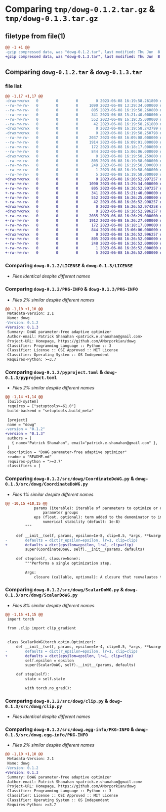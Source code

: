 # Comparing `tmp/dowg-0.1.2.tar.gz` & `tmp/dowg-0.1.3.tar.gz`

## filetype from file(1)

```diff
@@ -1 +1 @@
-gzip compressed data, was "dowg-0.1.2.tar", last modified: Thu Jun  8 16:19:58 2023, max compression
+gzip compressed data, was "dowg-0.1.3.tar", last modified: Thu Jun  8 16:26:52 2023, max compression
```

## Comparing `dowg-0.1.2.tar` & `dowg-0.1.3.tar`

### file list

```diff
@@ -1,17 +1,17 @@
-drwxrwxrwx   0        0        0        0 2023-06-08 16:19:58.261800 dowg-0.1.2/
--rw-rw-rw-   0        0        0     1090 2023-06-08 13:29:34.000000 dowg-0.1.2/LICENSE
--rw-rw-rw-   0        0        0      805 2023-06-08 16:19:58.260800 dowg-0.1.2/PKG-INFO
--rw-rw-rw-   0        0        0      341 2023-06-08 15:21:40.000000 dowg-0.1.2/README.md
--rw-rw-rw-   0        0        0      552 2023-06-08 16:19:35.000000 dowg-0.1.2/pyproject.toml
--rw-rw-rw-   0        0        0       42 2023-06-08 16:19:58.261800 dowg-0.1.2/setup.cfg
-drwxrwxrwx   0        0        0        0 2023-06-08 16:19:58.243799 dowg-0.1.2/src/
-drwxrwxrwx   0        0        0        0 2023-06-08 16:19:58.250798 dowg-0.1.2/src/dowg/
--rw-rw-rw-   0        0        0     2037 2023-06-08 16:09:08.000000 dowg-0.1.2/src/dowg/CoordinateDoWG.py
--rw-rw-rw-   0        0        0     1914 2023-06-08 16:09:01.000000 dowg-0.1.2/src/dowg/ScalarDoWG.py
--rw-rw-rw-   0        0        0      172 2023-06-08 16:18:17.000000 dowg-0.1.2/src/dowg/__init__.py
--rw-rw-rw-   0        0        0      844 2023-06-08 15:06:06.000000 dowg-0.1.2/src/dowg/clip.py
-drwxrwxrwx   0        0        0        0 2023-06-08 16:19:58.259800 dowg-0.1.2/src/dowg.egg-info/
--rw-rw-rw-   0        0        0      805 2023-06-08 16:19:58.000000 dowg-0.1.2/src/dowg.egg-info/PKG-INFO
--rw-rw-rw-   0        0        0      248 2023-06-08 16:19:58.000000 dowg-0.1.2/src/dowg.egg-info/SOURCES.txt
--rw-rw-rw-   0        0        0        1 2023-06-08 16:19:58.000000 dowg-0.1.2/src/dowg.egg-info/dependency_links.txt
--rw-rw-rw-   0        0        0        5 2023-06-08 16:19:58.000000 dowg-0.1.2/src/dowg.egg-info/top_level.txt
+drwxrwxrwx   0        0        0        0 2023-06-08 16:26:52.997257 dowg-0.1.3/
+-rw-rw-rw-   0        0        0     1090 2023-06-08 13:29:34.000000 dowg-0.1.3/LICENSE
+-rw-rw-rw-   0        0        0      805 2023-06-08 16:26:52.997257 dowg-0.1.3/PKG-INFO
+-rw-rw-rw-   0        0        0      341 2023-06-08 15:21:40.000000 dowg-0.1.3/README.md
+-rw-rw-rw-   0        0        0      552 2023-06-08 16:26:25.000000 dowg-0.1.3/pyproject.toml
+-rw-rw-rw-   0        0        0       42 2023-06-08 16:26:52.998257 dowg-0.1.3/setup.cfg
+drwxrwxrwx   0        0        0        0 2023-06-08 16:26:52.974258 dowg-0.1.3/src/
+drwxrwxrwx   0        0        0        0 2023-06-08 16:26:52.986257 dowg-0.1.3/src/dowg/
+-rw-rw-rw-   0        0        0     2035 2023-06-08 16:26:29.000000 dowg-0.1.3/src/dowg/CoordinateDoWG.py
+-rw-rw-rw-   0        0        0     1912 2023-06-08 16:26:27.000000 dowg-0.1.3/src/dowg/ScalarDoWG.py
+-rw-rw-rw-   0        0        0      172 2023-06-08 16:18:17.000000 dowg-0.1.3/src/dowg/__init__.py
+-rw-rw-rw-   0        0        0      844 2023-06-08 15:06:06.000000 dowg-0.1.3/src/dowg/clip.py
+drwxrwxrwx   0        0        0        0 2023-06-08 16:26:52.996257 dowg-0.1.3/src/dowg.egg-info/
+-rw-rw-rw-   0        0        0      805 2023-06-08 16:26:52.000000 dowg-0.1.3/src/dowg.egg-info/PKG-INFO
+-rw-rw-rw-   0        0        0      248 2023-06-08 16:26:52.000000 dowg-0.1.3/src/dowg.egg-info/SOURCES.txt
+-rw-rw-rw-   0        0        0        1 2023-06-08 16:26:52.000000 dowg-0.1.3/src/dowg.egg-info/dependency_links.txt
+-rw-rw-rw-   0        0        0        5 2023-06-08 16:26:52.000000 dowg-0.1.3/src/dowg.egg-info/top_level.txt
```

### Comparing `dowg-0.1.2/LICENSE` & `dowg-0.1.3/LICENSE`

 * *Files identical despite different names*

### Comparing `dowg-0.1.2/PKG-INFO` & `dowg-0.1.3/PKG-INFO`

 * *Files 2% similar despite different names*

```diff
@@ -1,10 +1,10 @@
 Metadata-Version: 2.1
 Name: dowg
-Version: 0.1.2
+Version: 0.1.3
 Summary: DoWG parameter-free adaptive optimizer
 Author-email: Patrick Shanahan <patrick.e.shanahan@gmail.com>
 Project-URL: Homepage, https://github.com/AMorporkian/dowg
 Classifier: Programming Language :: Python :: 3
 Classifier: License :: OSI Approved :: MIT License
 Classifier: Operating System :: OS Independent
 Requires-Python: >=3.7
```

### Comparing `dowg-0.1.2/pyproject.toml` & `dowg-0.1.3/pyproject.toml`

 * *Files 2% similar despite different names*

```diff
@@ -1,14 +1,14 @@
 [build-system]
 requires = ["setuptools>=61.0"]
 build-backend = "setuptools.build_meta"
 
 [project]
 name = "dowg"
-version = "0.1.2"
+version = "0.1.3"
 authors = [
   { name="Patrick Shanahan", email="patrick.e.shanahan@gmail.com" },
 ]
 description = "DoWG parameter-free adaptive optimizer"
 readme = "README.md"
 requires-python = ">=3.7"
 classifiers = [
```

### Comparing `dowg-0.1.2/src/dowg/CoordinateDoWG.py` & `dowg-0.1.3/src/dowg/CoordinateDoWG.py`

 * *Files 1% similar despite different names*

```diff
@@ -10,15 +10,15 @@
             params (iterable): iterable of parameters to optimize or dicts defining
                 parameter groups
             eps (float, optional): term added to the denominator to improve
                 numerical stability (default: 1e-8)
         """
 
     def __init__(self, params, epsilon=1e-8, clip=0.5, *args, **kwargs):
-        defaults = dict(r_epsilon=epsilon, lr=1, clip=clip)
+        defaults = dict(epsilon=epsilon, lr=1, clip=clip)
         super(CoordinateDoWG, self).__init__(params, defaults)
 
     def step(self, closure=None):
         """Performs a single optimization step.
 
         Args:
             closure (callable, optional): A closure that reevaluates the model
```

### Comparing `dowg-0.1.2/src/dowg/ScalarDoWG.py` & `dowg-0.1.3/src/dowg/ScalarDoWG.py`

 * *Files 8% similar despite different names*

```diff
@@ -1,15 +1,15 @@
 import torch
 
 from .clip import clip_gradient
 
 
 class ScalarDoWG(torch.optim.Optimizer):
     def __init__(self, params, epsilon=1e-4, clip=0.5, *args, **kwargs):
-        defaults = dict(r_epsilon=epsilon, lr=1, clip=clip)
+        defaults = dict(epsilon=epsilon, lr=1, clip=clip)
         self.epsilon = epsilon
         super(ScalarDoWG, self).__init__(params, defaults)
 
     def step(self):
         state = self.state
 
         with torch.no_grad():
```

### Comparing `dowg-0.1.2/src/dowg/clip.py` & `dowg-0.1.3/src/dowg/clip.py`

 * *Files identical despite different names*

### Comparing `dowg-0.1.2/src/dowg.egg-info/PKG-INFO` & `dowg-0.1.3/src/dowg.egg-info/PKG-INFO`

 * *Files 2% similar despite different names*

```diff
@@ -1,10 +1,10 @@
 Metadata-Version: 2.1
 Name: dowg
-Version: 0.1.2
+Version: 0.1.3
 Summary: DoWG parameter-free adaptive optimizer
 Author-email: Patrick Shanahan <patrick.e.shanahan@gmail.com>
 Project-URL: Homepage, https://github.com/AMorporkian/dowg
 Classifier: Programming Language :: Python :: 3
 Classifier: License :: OSI Approved :: MIT License
 Classifier: Operating System :: OS Independent
 Requires-Python: >=3.7
```

